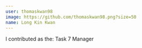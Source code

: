 ```yaml
---
user: thomaskwan98
image: https://github.com/thomaskwan98.png?size=50
name: Long Kin Kwan
---
```

I contributed as the: Task 7 Manager
